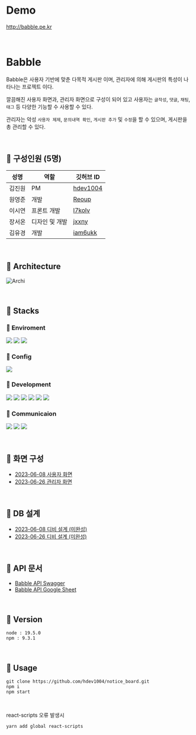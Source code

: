 # Demo
http://babble.pe.kr

<br/>

# Babble
Babble은 사용자 기반에 맞춘 다목적 게시판 이며, 관리자에 의해 게시판의 특성이 나타나는 프로젝트 이다.

깔끔해진 사용자 화면과, 관리자 화면으로 구성이 되어 있고 사용자는 `글작성`, `댓글`, `채팅`, `태그` 등 다양한 기능할 수 사용할 수 있다.

관리자는 악성 `사용자 제제`, `문의내역 확인`, `게시판 추가` 및 `수정`을 할 수 있으며, 게시판을 총 관리할 수 있다.

<br>

## 📕 구성인원 (5명)

|성명|역할|깃허브 ID|
|------|------|------|
|김진원|PM|[hdev1004](https://github.com/hdev1004)|
|원영준|개발|[Reoup](https://github.com/Reoup)|
|이시연|프론트 개발|[l7kolv](https://github.com/l7kolv)|
|장서온|디자인 및 개발|[jxxny](https://github.com/jxxny)|
|김유경|개발|[iam6ukk](https://github.com/iam6ukk)|

<br>

## 📕 Architecture
![Archi](https://github.com/hdev1004/notice_board/blob/main/resources/%EC%95%84%ED%82%A4%ED%85%8D%EC%B2%98_20230628.png)

<br>

## 📕 Stacks

### 📖 Enviroment
<img src="https://img.shields.io/badge/Visual%20Studio%20Code-007ACC?style=flat-square&logo=Visual%20Studio%20Code&logoColor=white"/> <img src="https://img.shields.io/badge/Git-F05032?style=flat-square&logo=Git&logoColor=white"/> <img src="https://img.shields.io/badge/GitHub-181717?style=flat-square&logo=GitHub&logoColor=white"/>

### 📖 Config
<img src="https://img.shields.io/badge/npm-CB3837?style=flat-square&logo=npm&logoColor=white"/>

### 📖 Development
<img src="https://img.shields.io/badge/React-61DAFB?style=flat-square&logo=React&logoColor=white"/> <img src="https://img.shields.io/badge/JavaScript-F7DF1E?style=flat-square&logo=JavaScript&logoColor=white"/> <img src="https://img.shields.io/badge/Framer-0055FF?style=flat-square&logo=Framer&logoColor=white"/> <img src="https://img.shields.io/badge/Express-000000?style=flat-square&logo=Express&logoColor=white"/> <img src="https://img.shields.io/badge/Node.js-339933?style=flat-square&logo=Node.js&logoColor=white"/>  <img src="https://img.shields.io/badge/styledcomponents-DB7093?style=flat-square&logo=styled-components&logoColor=white"/>

### 📖 Communicaion
<img src="https://img.shields.io/badge/Notion-000000?style=flat-square&logo=Notion&logoColor=white"/> <img src="https://img.shields.io/badge/Google%20Drive-4285F4?style=flat-square&logo=Google%20Drive&logoColor=white"/> <img src="https://img.shields.io/badge/KakaoTalk-FFCD00?style=flat-square&logo=KakaoTalk&logoColor=white"/>


<br>


## 📕 화면 구성

- [2023-06-08 사용자 화면](https://github.com/hdev1004/notice_board/blob/main/resources/User_Screen_230608.png)
- [2023-06-26 관리자 화면](https://github.com/hdev1004/notice_board/blob/main/resources/Admin_Screen_230626.png)

<br>

## 📕 DB 설계

- [2023-06-08 디비 설계 (미완성)](https://github.com/hdev1004/notice_board/blob/main/resources/DB_20230608.png)
- [2023-06-26 디비 설계 (미완성)](https://github.com/hdev1004/notice_board/blob/main/resources/DB_20230626.png)

<br>

## 📕 API 문서
- [Babble API Swagger](http://210.114.19.32:5000/api-docs)
- [Babble API Google Sheet](https://docs.google.com/spreadsheets/d/1jO5B2n5D7ImJ6p0xD0Wx-NmlcN1veVCEk6u1-_atU9Y/edit#gid=0)

<br>

## 📕 Version

```
node : 19.5.0
npm : 9.3.1
```

<br>

## 📕 Usage

```shell
git clone https://github.com/hdev1004/notice_board.git
npm i
npm start
```

<br>

react-scripts 오류 발생시
```shell
yarn add global react-scripts 
```
